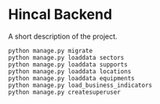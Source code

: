 # Hincal Backend
A short description of the project.


```
python manage.py migrate
python manage.py loaddata sectors
python manage.py loaddata supports
python manage.py loaddata locations
python manage.py loaddata equipments
python manage.py load_business_indicators
python manage.py createsuperuser
```
